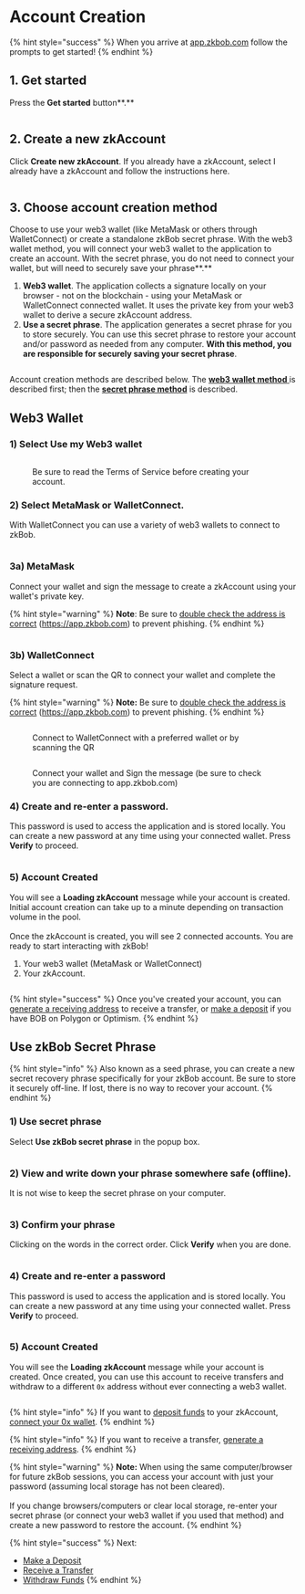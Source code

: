 # Account Creation

{% hint style="success" %}
When you arrive at [app.zkbob.com](https://app.zkbob.com) follow the prompts to get started!
{% endhint %}

## 1. Get started

Press the **Get started** button**.**

<figure><img src="../../.gitbook/assets/get-started-1.png" alt=""><figcaption></figcaption></figure>

## **2. Create a new zkAccount**

CIick **Create new zkAccount**. If you already have a zkAccount, select I already have a zkAccount and follow the instructions here.

<figure><img src="../../.gitbook/assets/create-account-2.png" alt=""><figcaption></figcaption></figure>

## **3. Choose account creation method**

Choose to use your web3 wallet (like MetaMask or others through WalletConnect) or create a standalone zkBob secret phrase.  With the web3 wallet method, you will connect your web3 wallet to the application to create an account. With the secret phrase, you do not need to connect your wallet, but will need to securely save your phrase**.**

1. **Web3 wallet**. The application collects a signature locally on your browser - not on the blockchain - using your MetaMask or WalletConnect connected wallet. It uses the private key from your web3 wallet to derive a secure zkAccount address.
2. **Use a secret phrase**. The application generates a secret phrase for you to store securely. You can use this secret phrase to restore your account and/or password as needed from any computer. **With this method, you are responsible for securely saving your secret phrase**.

<figure><img src="../../.gitbook/assets/zkBob3.png" alt=""><figcaption></figcaption></figure>

Account creation methods are described below. The [**web3 wallet method** ](./#metamask-walletconnect)is described first; then the [**secret phrase method**](./#secret-recovery-phrase) is described.

## Web3 Wallet

### 1) Select **Use my Web3 wallet**

<figure><img src="../../.gitbook/assets/use web3 wallet.png" alt=""><figcaption><p>Be sure to read the Terms of Service before creating your account.</p></figcaption></figure>

### 2) Select **MetaMask** or **WalletConnect**.&#x20;

With WalletConnect you can use a variety of web3 wallets to connect to zkBob.

<figure><img src="../../.gitbook/assets/MM or WC.png" alt=""><figcaption></figcaption></figure>

### 3a) **MetaMask**

Connect your wallet and sign the message to create a zkAccount using your wallet's private key.&#x20;

{% hint style="warning" %}
**Note**: Be sure to [double check the address is correct](metamask-web3-wallet-warning.md) (https://app.zkbob.com) to prevent phishing.
{% endhint %}

<figure><img src="../../.gitbook/assets/sign-1.png" alt=""><figcaption></figcaption></figure>

### 3b) **WalletConnect**&#x20;

Select a wallet or scan the QR to connect your wallet and complete the signature request.

{% hint style="warning" %}
**Note:** Be sure to [double check the address is correct](metamask-web3-wallet-warning.md) (https://app.zkbob.com) to prevent phishing.
{% endhint %}

<figure><img src="../../.gitbook/assets/wc-1.png" alt=""><figcaption><p>Connect to WalletConnect with a preferred wallet or by scanning the QR</p></figcaption></figure>

<figure><img src="../../.gitbook/assets/wc-2.png" alt=""><figcaption><p>Connect your wallet and Sign the message (be sure to check you are connecting to app.zkbob.com)</p></figcaption></figure>

### 4) **Create and re-enter a password**.&#x20;

This password is used to access the application and is stored locally. You can create a new password at any time using your connected wallet. Press **Verify** to proceed.

<figure><img src="../../.gitbook/assets/pwd.png" alt=""><figcaption></figcaption></figure>

### 5) Account Created

You will see a **Loading zkAccount** message while your account is created. Initial account creation can take up to a minute depending on transaction volume in the pool. \
\
Once the zkAccount is created, you will see 2 connected accounts. You are ready to start interacting with zkBob!

1. Your web3 wallet (MetaMask or WalletConnect)
2. Your zkAccount.

<figure><img src="../../.gitbook/assets/connected (1).png" alt=""><figcaption></figcaption></figure>

{% hint style="success" %}
Once you've created your account, you can [generate a receiving address](../generate-a-secure-address.md) to receive a transfer, or [make a deposit](../deposits.md) if you have BOB on Polygon or Optimism.
{% endhint %}

## Use zkBob Secret Phrase

{% hint style="info" %}
Also known as a seed phrase, you can create a new secret recovery phrase specifically for your zkBob account. Be sure to store it securely off-line. If lost, there is no way to recover your account.
{% endhint %}

### 1) Use secret phrase

Select **Use zkBob secret phrase** in the popup box.

<figure><img src="../../.gitbook/assets/use-secret-phrase.png" alt=""><figcaption></figcaption></figure>

### 2) View and write down your phrase somewhere safe (offline).&#x20;

It is not wise to keep the secret phrase on your computer.&#x20;

<figure><img src="../../.gitbook/assets/seed-phrase-1.png" alt=""><figcaption></figcaption></figure>

### 3) Confirm your phrase&#x20;

Clicking on the words in the correct order. Click **Verify** when you are done.

<figure><img src="../../.gitbook/assets/confirm.png" alt=""><figcaption></figcaption></figure>

### 4) **Create and re-enter a password**

This password is used to access the application and is stored locally. You can create a new password at any time using your connected wallet. Press **Verify** to proceed.

<figure><img src="../../.gitbook/assets/pwd (1).png" alt=""><figcaption></figcaption></figure>

### 5) Account Created

You will see the **Loading zkAccount** message while your account is created.  Once created, you can use this account to receive transfers and withdraw to a different `0x` address without ever connecting a web3 wallet.

<figure><img src="../../.gitbook/assets/seed-phrase end.png" alt=""><figcaption></figcaption></figure>

{% hint style="info" %}
If you want to [deposit funds](../deposits.md) to your zkAccount, [connect your 0x wallet](./#web3-wallet).
{% endhint %}

{% hint style="info" %}
If you want to receive a transfer, [generate a receiving address](../generate-a-secure-address.md).
{% endhint %}

{% hint style="warning" %}
**Note:** When using the same computer/browser for future zkBob sessions, you can access your account with just your password (assuming local storage has not been cleared). \
\
If you change browsers/computers or clear local storage, re-enter your secret phrase (or connect your web3 wallet if you used that method) and create a new password to restore the account.
{% endhint %}

{% hint style="success" %}
Next:&#x20;

* [Make a Deposit](../deposits.md)
* [Receive a Transfer](../transfers/)
* [Withdraw Funds](../withdrawals.md)
{% endhint %}
